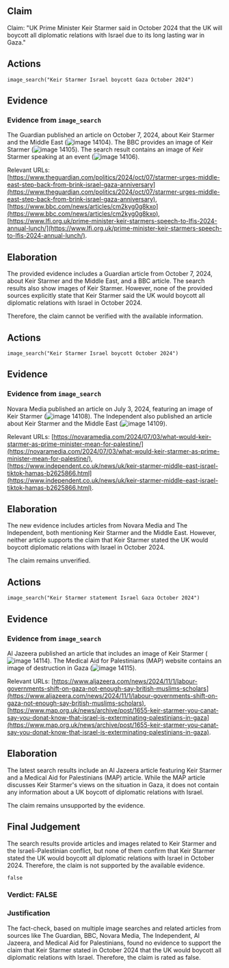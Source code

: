 ## Claim
Claim: "UK Prime Minister Keir Starmer said in October 2024 that the UK will boycott all diplomatic relations with Israel due to its long lasting war in Gaza."

## Actions
```
image_search("Keir Starmer Israel boycott Gaza October 2024")
```

## Evidence
### Evidence from `image_search`
The Guardian published an article on October 7, 2024, about Keir Starmer and the Middle East (![image 14104](media/2025-09-01_09-04-1756717474-992409.jpg)). The BBC provides an image of Keir Starmer (![image 14105](media/2025-09-01_09-04-1756717475-453334.jpg)). The search result contains an image of Keir Starmer speaking at an event (![image 14106](media/2025-09-01_09-04-1756717476-021489.jpg)).

Relevant URLs: [https://www.theguardian.com/politics/2024/oct/07/starmer-urges-middle-east-step-back-from-brink-israel-gaza-anniversary](https://www.theguardian.com/politics/2024/oct/07/starmer-urges-middle-east-step-back-from-brink-israel-gaza-anniversary), [https://www.bbc.com/news/articles/cm2kyg0g8kxo](https://www.bbc.com/news/articles/cm2kyg0g8kxo), [https://www.lfi.org.uk/prime-minister-keir-starmers-speech-to-lfis-2024-annual-lunch/](https://www.lfi.org.uk/prime-minister-keir-starmers-speech-to-lfis-2024-annual-lunch/).


## Elaboration
The provided evidence includes a Guardian article from October 7, 2024, about Keir Starmer and the Middle East, and a BBC article. The search results also show images of Keir Starmer. However, none of the provided sources explicitly state that Keir Starmer said the UK would boycott all diplomatic relations with Israel in October 2024.

Therefore, the claim cannot be verified with the available information.


## Actions
```
image_search("Keir Starmer Israel boycott October 2024")
```

## Evidence
### Evidence from `image_search`
Novara Media published an article on July 3, 2024, featuring an image of Keir Starmer (![image 14108](media/2025-09-01_09-04-1756717494-429091.jpg)). The Independent also published an article about Keir Starmer and the Middle East (![image 14109](media/2025-09-01_09-04-1756717494-989334.jpg)).

Relevant URLs: [https://novaramedia.com/2024/07/03/what-would-keir-starmer-as-prime-minister-mean-for-palestine/](https://novaramedia.com/2024/07/03/what-would-keir-starmer-as-prime-minister-mean-for-palestine/), [https://www.independent.co.uk/news/uk/keir-starmer-middle-east-israel-tiktok-hamas-b2625866.html](https://www.independent.co.uk/news/uk/keir-starmer-middle-east-israel-tiktok-hamas-b2625866.html).


## Elaboration
The new evidence includes articles from Novara Media and The Independent, both mentioning Keir Starmer and the Middle East. However, neither article supports the claim that Keir Starmer stated the UK would boycott diplomatic relations with Israel in October 2024.

The claim remains unverified.


## Actions
```
image_search("Keir Starmer statement Israel Gaza October 2024")
```

## Evidence
### Evidence from `image_search`
Al Jazeera published an article that includes an image of Keir Starmer (![image 14114](media/2025-09-01_09-05-1756717523-630038.jpg)). The Medical Aid for Palestinians (MAP) website contains an image of destruction in Gaza (![image 14115](media/2025-09-01_09-05-1756717523-992393.jpg)).

Relevant URLs: [https://www.aljazeera.com/news/2024/11/1/labour-governments-shift-on-gaza-not-enough-say-british-muslims-scholars](https://www.aljazeera.com/news/2024/11/1/labour-governments-shift-on-gaza-not-enough-say-british-muslims-scholars), [https://www.map.org.uk/news/archive/post/1655-keir-starmer-you-canat-say-you-donat-know-that-israel-is-exterminating-palestinians-in-gaza](https://www.map.org.uk/news/archive/post/1655-keir-starmer-you-canat-say-you-donat-know-that-israel-is-exterminating-palestinians-in-gaza).


## Elaboration
The latest search results include an Al Jazeera article featuring Keir Starmer and a Medical Aid for Palestinians (MAP) article. While the MAP article discusses Keir Starmer's views on the situation in Gaza, it does not contain any information about a UK boycott of diplomatic relations with Israel.

The claim remains unsupported by the evidence.


## Final Judgement
The search results provide articles and images related to Keir Starmer and the Israeli-Palestinian conflict, but none of them confirm that Keir Starmer stated the UK would boycott all diplomatic relations with Israel in October 2024. Therefore, the claim is not supported by the available evidence.

`false`

### Verdict: FALSE

### Justification
The fact-check, based on multiple image searches and related articles from sources like The Guardian, BBC, Novara Media, The Independent, Al Jazeera, and Medical Aid for Palestinians, found no evidence to support the claim that Keir Starmer stated in October 2024 that the UK would boycott all diplomatic relations with Israel. Therefore, the claim is rated as false.
